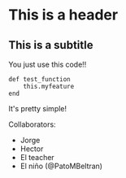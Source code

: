 # This is a header
## This is a subtitle

You just use this code!!

    def test_function
    	this.myfeature
    end
    
It's pretty simple!


Collaborators: 
<ul>
  <li>Jorge</li>
  <li>Hector</li>
  <li>El teacher</li>
  <li>El niño (@PatoMBeltran)</li>
<ul>
